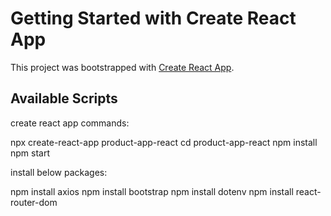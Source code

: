 # Getting Started with Create React App

This project was bootstrapped with [Create React App](https://github.com/facebook/create-react-app).

## Available Scripts
create react app commands:

npx create-react-app product-app-react
cd product-app-react
npm install
npm start

install below packages:

npm install axios
npm install bootstrap
npm install dotenv
npm install react-router-dom




